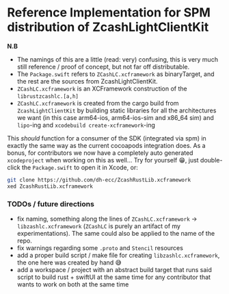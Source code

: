# Reference Implementation for SPM distribution of ZcashLightClientKit

**N.B** 

- The namings of this are a little (read: very) confusing, this is very much still reference / proof of concept, but not far off distributable.
- The `Package.swift` refers to `ZCashLC.xcframework` as binaryTarget, and the rest are the sources from ZcashLightClientKit.
- `ZCashLC.xcframework` is an XCFramework construction of the `librustzcashlc.[a,h]`
- `ZCashLC.xcframework` is created from the cargo build from `ZcashLightClientKit` by building static libraries for all the architectures we want (in this case arm64-ios, arm64-ios-sim and x86_64 sim) and `lipo`-ing and `xcodebuild create-xcframework`-ing

This _should_ function for a consumer of the SDK (integrated via spm) in exactly the same way as the current cocoapods integration does. As a bonus, for contributors we now have a completely auto generated `xcodeproject` when working on this as well... Try for yourself 😁, just double-click the `Package.swift` to open it in Xcode, or:

```sh
git clone https://github.com/dh-ecc/ZcashRustLib.xcframework
xed ZcashRustLib.xcframework
```


### TODOs / future directions
- fix naming, something along the lines of `ZCashLC.xcframework` -> `libzashlc.xcframework` (`ZCashLC` is purely an artifact of my experimentations). The same could also be applied to the name of the repo.
- fix warnings regarding some `.proto` and `Stencil` resources
- add a proper build script / make file for creating `libzashlc.xcframework`, the one here was created by hand 😅
- add a workspace / project with an abstract build target that runs said script to build rust + swiftUI at the same time for any contributor that wants to work on both at the same time 
